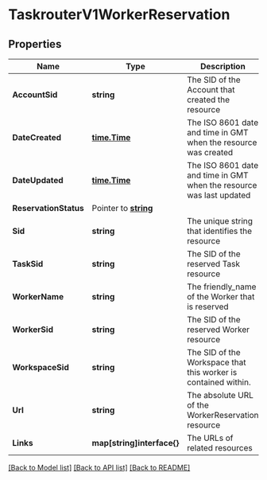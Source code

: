 # TaskrouterV1WorkerReservation

## Properties

Name | Type | Description | Notes
------------ | ------------- | ------------- | -------------
**AccountSid** | **string** | The SID of the Account that created the resource |[optional] 
**DateCreated** | [**time.Time**](time.Time.md) | The ISO 8601 date and time in GMT when the resource was created |[optional] 
**DateUpdated** | [**time.Time**](time.Time.md) | The ISO 8601 date and time in GMT when the resource was last updated |[optional] 
**ReservationStatus** | Pointer to [**string**](WorkerReservationEnumStatus.md) |  |
**Sid** | **string** | The unique string that identifies the resource |[optional] 
**TaskSid** | **string** | The SID of the reserved Task resource |[optional] 
**WorkerName** | **string** | The friendly_name of the Worker that is reserved |[optional] 
**WorkerSid** | **string** | The SID of the reserved Worker resource |[optional] 
**WorkspaceSid** | **string** | The SID of the Workspace that this worker is contained within. |[optional] 
**Url** | **string** | The absolute URL of the WorkerReservation resource |[optional] 
**Links** | **map[string]interface{}** | The URLs of related resources |[optional] 

[[Back to Model list]](../README.md#documentation-for-models) [[Back to API list]](../README.md#documentation-for-api-endpoints) [[Back to README]](../README.md)


